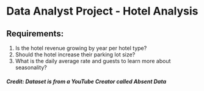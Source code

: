 # Data Analyst Project - Hotel Analysis

## Requirements:
1. Is the hotel revenue growing by year per hotel type?
2. Should the hotel increase their parking lot size?
3. What is the daily average rate and guests to learn more about seasonality?



##### Credit: Dataset is from a YouTube Creator called Absent Data
